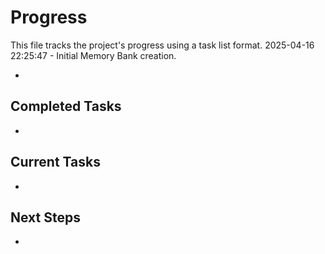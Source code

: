 # Progress

This file tracks the project's progress using a task list format.
2025-04-16 22:25:47 - Initial Memory Bank creation.

*

## Completed Tasks

*

## Current Tasks

*

## Next Steps

*
